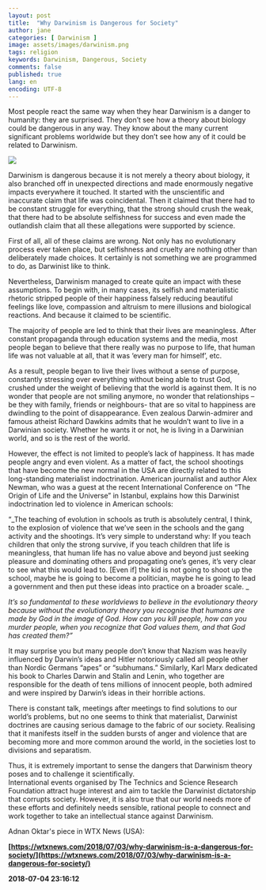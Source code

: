 ```yaml
---
layout: post
title:  "Why Darwinism is Dangerous for Society"
author: jane
categories: [ Darwinism ]
image: assets/images/darwinism.png
tags: religion
keywords: Darwinism, Dangerous, Society
comments: false
published: true
lang: en
encoding: UTF-8
---
```


Most people react the same way when they hear Darwinism is a danger to humanity: they are surprised. They don’t see how a theory about biology could be dangerous in any way. They know about the many current significant problems worldwide but they don’t see how any of it could be related to Darwinism. 

![](/assets/images/wtx_news_adnan_oktar_why_Darwinism_is_dangerous_for_society.jpg)

Darwinism is dangerous because it is not merely a theory about biology, it also branched off in unexpected directions and made enormously negative impacts everywhere it touched. It started with the unscientific and inaccurate claim that life was coincidental. Then it claimed that there had to be constant struggle for everything, that the strong should crush the weak, that there had to be absolute selfishness for success and even made the outlandish claim that all these allegations were supported by science. 

First of all, all of these claims are wrong. Not only has no evolutionary process ever taken place, but selfishness and cruelty are nothing other than deliberately made choices. It certainly is not something we are programmed to do, as Darwinist like to think.

Nevertheless, Darwinism managed to create quite an impact with these assumptions. To begin with, in many cases, its selfish and materialistic rhetoric stripped people of their happiness falsely reducing beautiful feelings like love, compassion and altruism to mere illusions and biological reactions. And because it claimed to be scientific. 

The majority of people are led to think that their lives are meaningless. After constant propaganda through education systems and the media, most people began to believe that there really was no purpose to life, that human life was not valuable at all, that it was ‘every man for himself’, etc. 

As a result, people began to live their lives without a sense of purpose, constantly stressing over everything without being able to trust God, crushed under the weight of believing that the world is against them. It is no wonder that people are not smiling anymore, no wonder that relationships –be they with family, friends or neighbours- that are so vital to happiness are dwindling to the point of disappearance. Even zealous Darwin-admirer and famous atheist Richard Dawkins admits that he wouldn’t want to live in a Darwinian society. Whether he wants it or not, he is living in a Darwinian world, and so is the rest of the world.

However, the effect is not limited to people’s lack of happiness. It has made people angry and even violent. As a matter of fact, the school shootings that have become the new normal in the USA are directly related to this long-standing materialist indoctrination. American journalist and author Alex Newman, who was a guest at the recent International Conference on “The Origin of Life and the Universe” in Istanbul, explains how this Darwinist indoctrination led to violence in American schools: 

“_The teaching of evolution in schools as truth is absolutely central, I think, to the explosion of violence that we’ve seen in the schools and the gang activity and the shootings. It’s very simple to understand why: If you teach children that only the strong survive, if you teach children that life is meaningless, that human life has no value above and beyond just seeking pleasure and dominating others and propagating one’s genes, it’s very clear to see what this would lead to. \[Even if\] the kid is not going to shoot up the school, maybe he is going to become a politician, maybe he is going to lead a government and then put these ideas into practice on a broader scale. _

_It’s so fundamental to these worldviews to believe in the evolutionary theory because without the evolutionary theory you recognise that humans are made by God in the image of God. How can you kill people, how can you murder people, when you recognize that God values them, and that God has created them?”_

It may surprise you but many people don’t know that Nazism was heavily influenced by Darwin’s ideas and Hitler notoriously called all people other than Nordic Germans “apes” or “subhumans.” Similarly, Karl Marx dedicated his book to Charles Darwin and Stalin and Lenin, who together are responsible for the death of tens millions of innocent people, both admired and were inspired by Darwin’s ideas in their horrible actions. 

There is constant talk, meetings after meetings to find solutions to our world’s problems, but no one seems to think that materialist, Darwinist doctrines are causing serious damage to the fabric of our society. Realising that it manifests itself in the sudden bursts of anger and violence that are becoming more and more common around the world, in the societies lost to divisions and separatism. 

Thus, it is extremely important to sense the dangers that Darwinism theory poses and to challenge it scientifically.   
International events organised by The Technics and Science Research Foundation attract huge interest and aim to tackle the Darwinist dictatorship that corrupts society. However, it is also true that our world needs more of these efforts and definitely needs sensible, rational people to connect and work together to take an intellectual stance against Darwinism.

Adnan Oktar's piece in WTX News (USA):

**[https://wtxnews.com/2018/07/03/why-darwinism-is-a-dangerous-for-society/](https://wtxnews.com/2018/07/03/why-darwinism-is-a-dangerous-for-society/)**

**2018-07-04 23:16:12**
